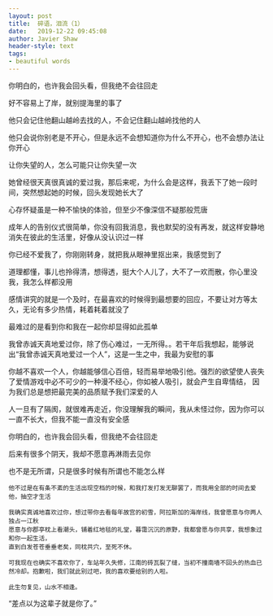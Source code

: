 ```yaml
---
layout:	post
title:	碎语，泪流（1）
date:	2019-12-22 09:45:08
author: Javier Shaw
header-style: text
tags:
- beautiful words
---
```


你明白的，也许我会回头看，但我绝不会往回走


好不容易上了岸，就别提海里的事了


他只会记住他翻山越岭去找的人，不会记住翻山越岭找他的人

他只会说你别老是不开心，但是永远不会想知道你为什么不开心，也不会想办法让你开心

让你失望的人，怎么可能只让你失望一次

她曾经很天真很真诚的爱过我，那后来呢，为什么会是这样，我丢下了她一段时间，突然想起她的时候，回头发现她长大了

心存怀疑虽是一种不愉快的体验，但至少不像深信不疑那般荒唐

成年人的告别仪式很简单，你没有回我消息，我也默契的没有再发，就这样安静地消失在彼此的生活里，好像从没认识过一样

你已经不爱我了，你刚刚转身，就把我从眼神里抠出来，我感觉到了

道理都懂，事儿也拎得清，想得透，挺大个人儿了，大不了一欢而散，你心里没我，我怎么样都没用

感情讲究的就是一个及时，在最喜欢的时候得到最想要的回应，不要让对方等太久，无论有多少热情，耗着耗着就没了

最难过的是看到你和我在一起你却显得如此孤单

我曾赤诚天真地爱过你，除了伤心难过，一无所得。。若干年后我想起，能够说出“我曾赤诚天真地爱过一个人”，这是一生之中，我最为安慰的事

你越不喜欢一个人，你越能够信心百倍，轻而易举地吸引他。强烈的欲望使人丧失了爱情游戏中必不可少的一种漫不经心，你如被人吸引，就会产生自卑情结，
因为我们总是想把最完美的品质赋予我们深爱的人

人一旦有了隔阂，就很难再走近，你没理解我的瞬间，我从未怪过你，因为你可以一直不长大，但我不能一直没有安全感

你明白的，也许我会回头看，但我绝不会往回走

后来有很多个阴天，我却不愿意再淋雨去见你

也不是无所谓，只是很多时候有所谓也不能怎么样
````
他不过是在有条不紊的生活出现空档的时候，和我打发打发无聊罢了，而我用全部的时间去爱他，抽空才生活
````

    我确实真诚地喜欢过你，想过带你去看每年故宫的初雪，阿拉斯加的海岸线，我曾愿意与你两人独占一江秋
    愿意与你郡亭枕上看潮头，铺着红地毯的礼堂，暮霭沉沉的原野，我都曾愿与你共享，我想象过和你一起生活，
    直到白发苍苍垂垂老矣，同枕共穴，至死不休。
    
    可我现在也确实不喜欢你了，车站年久失修，江南的砖瓦裂了缝，当初不撞南墙不回头的热血已然冷却。抱歉啦，我们就此别过吧，我的喜欢要给别的人啦。
    
    此生勿复见，山水不相逢。
    
“差点以为这辈子就是你了。”


